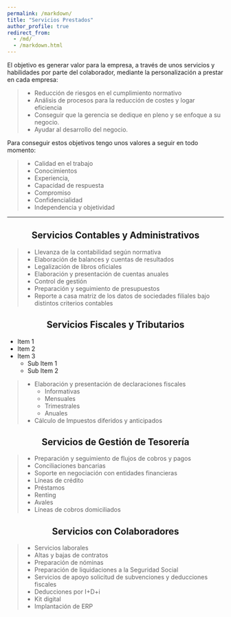 ```yaml
---
permalink: /markdown/
title: "Servicios Prestados"
author_profile: true
redirect_from: 
  - /md/
  - /markdown.html
---
```


El objetivo es generar valor para la empresa, a través de unos servicios y habilidades por parte del colaborador, mediante la personalización a prestar en cada empresa:
>- Reducción de riesgos en el cumplimiento normativo
>- Análisis de procesos para la reducción de costes y logar eficiencia
>- Conseguir que la gerencia se dedique en pleno y se enfoque a su
negocio.
>- Ayudar al desarrollo del negocio.

Para conseguir estos objetivos tengo unos valores a seguir en todo momento:
>- Calidad en el trabajo
>- Conocimientos
>- Experiencia,
>- Capacidad de respuesta
>- Compromiso
>- Confidencialidad
>- Independencia y objetividad

***

## <center>Servicios Contables y Administrativos<center>
>- Llevanza de la contabilidad según normativa
>- Elaboración de balances y cuentas de resultados
>- Legalización de libros oficiales
>- Elaboración y presentación de cuentas anuales
>- Control de gestión
>- Preparación y seguimiento de presupuestos
>- Reporte a casa matriz de los datos de sociedades filiales bajo distintos
criterios contables

## <center>Servicios Fiscales y Tributarios<center>

- Item 1
- Item 2
- Item 3
  - Sub Item 1
  - Sub Item 2

> - Elaboración y presentación de declaraciones fiscales
>   - Informativas
>   - Mensuales
>   - Trimestrales
>   - Anuales
> - Cálculo de Impuestos diferidos y anticipados


## <center>Servicios de Gestión de Tesorería<center>
>- Preparación y seguimiento de flujos de cobros y pagos
>- Conciliaciones bancarias
>- Soporte en negociación con entidades financieras
>  - Líneas de crédito
>  - Préstamos
>  - Renting
>  - Avales
>  - Líneas de cobros domiciliados

## <center>Servicios con Colaboradores<center>
>- Servicios laborales
>  - Altas y bajas de contratos
>  - Preparación de nóminas
>  - Preparación de liquidaciones a la Seguridad Social
>- Servicios de apoyo solicitud de subvenciones y deducciones fiscales
>  - Deducciones por I+D+i
>  - Kit digital
>- Implantación de ERP
